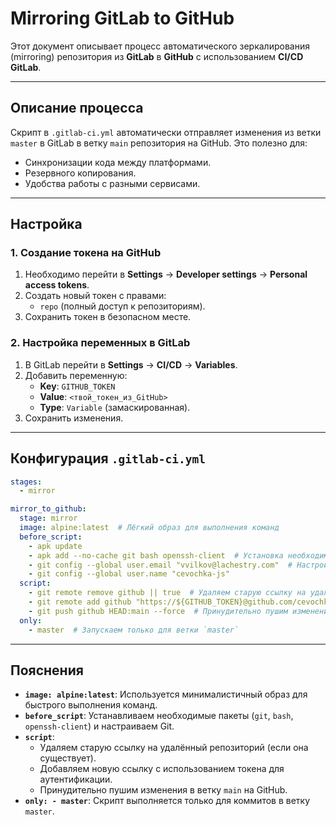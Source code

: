# Mirroring GitLab to GitHub

Этот документ описывает процесс автоматического зеркалирования (mirroring) репозитория из **GitLab** в **GitHub** с использованием **CI/CD GitLab**.

---

## Описание процесса

Скрипт в `.gitlab-ci.yml` автоматически отправляет изменения из ветки `master` в GitLab в ветку `main` репозитория на GitHub. Это полезно для:
- Синхронизации кода между платформами.
- Резервного копирования.
- Удобства работы с разными сервисами.

---

## Настройка

### 1. Создание токена на GitHub
1. Необходимо перейти в **Settings** → **Developer settings** → **Personal access tokens**.
2. Создать новый токен с правами:
   - `repo` (полный доступ к репозиториям).
3. Сохранить токен в безопасном месте.

### 2. Настройка переменных в GitLab
1. В GitLab перейти в **Settings** → **CI/CD** → **Variables**.
2. Добавить переменную:
   - **Key**: `GITHUB_TOKEN`
   - **Value**: `<твой_токен_из_GitHub>`
   - **Type**: `Variable` (замаскированная).
3. Сохранить изменения.

---

## Конфигурация `.gitlab-ci.yml`

```yaml
stages:
  - mirror

mirror_to_github:
  stage: mirror
  image: alpine:latest  # Лёгкий образ для выполнения команд
  before_script:
    - apk update
    - apk add --no-cache git bash openssh-client  # Установка необходимых пакетов
    - git config --global user.email "vvilkov@lachestry.com"  # Настройка Git
    - git config --global user.name "cevochka-js"
  script:
    - git remote remove github || true  # Удаляем старую ссылку на удалённый репозиторий (если есть)
    - git remote add github "https://${GITHUB_TOKEN}@github.com/cevochka-js/cevochka-js.github.io.git"  # Добавляем новую ссылку с токеном
    - git push github HEAD:main --force  # Принудительно пушим изменения в ветку `main` на GitHub
  only:
    - master  # Запускаем только для ветки `master`
```

---

## Пояснения

- **`image: alpine:latest`**: Используется минималистичный образ для быстрого выполнения команд.
- **`before_script`**: Устанавливаем необходимые пакеты (`git`, `bash`, `openssh-client`) и настраиваем Git.
- **`script`**:
  - Удаляем старую ссылку на удалённый репозиторий (если она существует).
  - Добавляем новую ссылку с использованием токена для аутентификации.
  - Принудительно пушим изменения в ветку `main` на GitHub.
- **`only: - master`**: Скрипт выполняется только для коммитов в ветку `master`.

